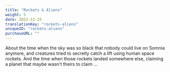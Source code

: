 ```yaml
---
title: "Rockets & Aliens"
weight: 5
date: 2022-12-25
translationKey: "rockets-aliens"
uniqueID: "rockets-aliens"
purchaseURL: ""
---
```


About the time when the sky was so black that nobody could live on Somnia anymore, and creatures tried to secretly catch a lift using human space rockets. And the time when those rockets landed somewhere else, claiming a planet that maybe wasn't theirs to claim ...
